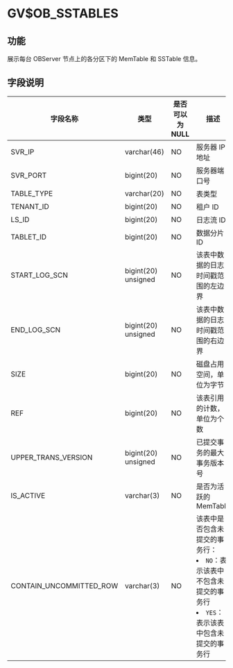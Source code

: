 GV$OB_SSTABLES
===================================

功能
-----------------------

展示每台 OBServer 节点上的各分区下的 MemTable 和 SSTable 信息。

字段说明
-------------------------

|          字段名称           |         类型          | 是否可以为 NULL |                                                                                  描述                                                                                   |
|-------------------------|---------------------|------------|-----------------------------------------------------------------------------------------------------------------------------------------------------------------------|
| SVR_IP                  | varchar(46)         | NO         | 服务器 IP 地址                                                                                                                                                             |
| SVR_PORT                | bigint(20)          | NO         | 服务器端口号                                                                                                                                                                |
| TABLE_TYPE              | varchar(20)         | NO         | 表类型                                                                                                                                                                   |
| TENANT_ID               | bigint(20)          | NO         | 租户 ID                                                                                                                                                                 |
| LS_ID                   | bigint(20)          | NO         | 日志流 ID                                                                                                                                                                |
| TABLET_ID               | bigint(20)          | NO         | 数据分片 ID                                                                                                                                                               |
| START_LOG_SCN            | bigint(20) unsigned | NO         | 该表中数据的日志时间戳范围的左边界                                                                                                                                                     |
| END_LOG_SCN              | bigint(20) unsigned | NO         | 该表中数据的日志时间戳范围的右边界                                                                                                                                                     |
| SIZE                    | bigint(20)          | NO         | 磁盘占用空间，单位为字节                                                                                                                                                                 |
| REF                     | bigint(20)          | NO         | 该表引用的计数，单位为个数                                                                                                                                                               |
| UPPER_TRANS_VERSION     | bigint(20) unsigned         | NO         | 已提交事务的最大事务版本号           |
| IS_ACTIVE               | varchar(3)          | NO         | 是否为活跃的 MemTable   |
| CONTAIN_UNCOMMITTED_ROW | varchar(3)          | NO         | 该表中是否包含未提交的事务行： <li> `NO`：表示该表中不包含未提交的事务行   <li> `YES`：表示该表中包含未提交的事务行    |
